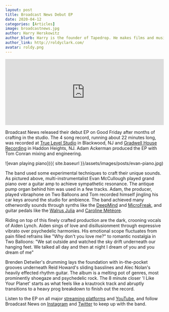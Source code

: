 ```yaml
---
layout: post
title: Broadcast News Debut EP
date: 2020-04-12
categories: [Articles]
image: broadcastnews.jpg
author: Harry Herskowitz
author_blurb: Harry is the founder of Tapedrop. He makes films and music under the alias Roldy Clark.
author_link: http://roldyclark.com/
avatar: roldy.png
---
```


<iframe src="https://open.spotify.com/embed/album/3RjOxlGMzlDM4opRmYnKJT" width="100%" height="210px" frameborder="0" allowtransparency="true" allow="encrypted-media"></iframe>

Broadcast News released their debut EP on Good Friday after months of crafting in the studio. The 4 song record, running about 22 minutes long, was recorded at [True Level Studio](https://www.truelevelstudio.com/) in Blackwood, NJ and [Gradwell House Recording](https://www.gradwellhouse.com/) in Haddon Heights, NJ. Adam Ackerman produced the EP with Tom Conran mixing and engineering.

![evan playing piano]({{ site.baseurl }}/assets/images/posts/evan-piano.jpg)

The band used some experimental techniques to craft their unique sounds. As pictured above, multi-instrumentalist Evan McCullough played grand piano over a guitar amp to achieve sympathetic resonance. The antique pump organ behind him was used in a few tracks. Adam, the producer, played vibraphone on Two Balloons and Tom recorded himself jingling his car keys around the studio for ambience. The band achieved many otherwordly sounds through synths like the [DeepMind](https://www.behringer.com/Categories/Behringer/Keyboards/Synthesizers-and-Samplers/DEEPMIND-12/p/P0AC5) and [MicroFreak](https://www.arturia.com/products/hardware-synths/microfreak/overview), and guitar pedals like the [Walrus Julia](https://www.walrusaudio.com/products/julia-analog-chorus-vibrato-v2) and [Caroline Météore](https://carolineguitar.com/product/meteore/).

Riding on top of this finely crafted production are the dark, crooning vocals of Aiden Lynch. Aiden sings of love and disillusionment through expressive vibrato over psychedelic harmonies. His emotional scope fluctuates from pain filled refrains like "Why don't you love me?" to romantic nostalgia in Two Balloons: "We sat outside and watched the sky drift underneath our hanging feet. We talked all day and then at night I dream of you and you dream of me"

Brenden Detwiler's drumming lays the foundation with in-the-pocket grooves underneath Reid Howard's sliding basslines and Alec Nolan's heavily effected rhythm guitar. The album is a melting pot of genres, most prominently shoegaze and psychedelic rock. The 8 minute closer 'I Like Your Planet' starts as what feels like a krautrock track and abruptly transitions to a heavy prog breakdown to finish out the record.

Listen to the EP on all major [streaming platforms](https://open.spotify.com/album/3RjOxlGMzlDM4opRmYnKJT?si=FNJ1ygZJTlK7iW5CIsPW9w) and [YouTube](https://www.youtube.com/watch?v=7LLaM8e3dIg&list=OLAK5uy_m_H_6MdIKlG8ueNmAvFZQonHHf-ezdwxA), and follow Broadcast News on [Instagram](https://www.instagram.com/bcastnews/) and [Twitter](https://twitter.com/bcastnews) to keep up with the band.
